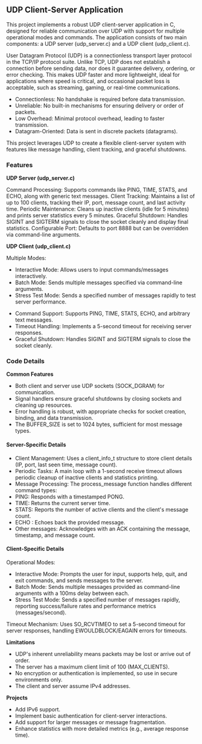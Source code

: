 
## UDP Client-Server Application

This project implements a robust UDP client-server application in C, designed for reliable communication
over UDP with support for multiple operational modes and commands. The application consists of two main
components: a UDP server (udp_server.c) and a UDP client (udp_client.c).

User Datagram Protocol (UDP) is a connectionless transport layer protocol in the TCP/IP protocol suite.
Unlike TCP, UDP does not establish a connection before sending data, nor does it guarantee delivery,
ordering, or error checking. This makes UDP faster and more lightweight, ideal for applications where
speed is critical, and occasional packet loss is acceptable, such as streaming, gaming, or real-time
communications.

* Connectionless: No handshake is required before data transmission.
* Unreliable: No built-in mechanisms for ensuring delivery or order of packets.
* Low Overhead: Minimal protocol overhead, leading to faster transmission.
* Datagram-Oriented: Data is sent in discrete packets (datagrams).

This project leverages UDP to create a flexible client-server system with features like message handling,
client tracking, and graceful shutdowns.

### Features

__UDP Server (udp_server.c)__

Command Processing: Supports commands like PING, TIME, STATS, and ECHO, along with generic text messages.
Client Tracking: Maintains a list of up to 100 clients, tracking their IP, port, message count, and last activity time.
Periodic Maintenance: Cleans up inactive clients (idle for 5 minutes) and prints server statistics every 5 minutes.
Graceful Shutdown: Handles SIGINT and SIGTERM signals to close the socket cleanly and display final statistics.
Configurable Port: Defaults to port 8888 but can be overridden via command-line arguments.

__UDP Client (udp_client.c)__

Multiple Modes:
* Interactive Mode: Allows users to input commands/messages interactively.
* Batch Mode: Sends multiple messages specified via command-line arguments.
* Stress Test Mode: Sends a specified number of messages rapidly to test server performance.


- Command Support: Supports PING, TIME, STATS, ECHO, and arbitrary text messages.
- Timeout Handling: Implements a 5-second timeout for receiving server responses.
- Graceful Shutdown: Handles SIGINT and SIGTERM signals to close the socket cleanly.


### Code Details

__Common Features__

- Both client and server use UDP sockets (SOCK_DGRAM) for communication.
- Signal handlers ensure graceful shutdowns by closing sockets and cleaning up resources.
- Error handling is robust, with appropriate checks for socket creation, binding, and data transmission.
- The BUFFER_SIZE is set to 1024 bytes, sufficient for most message types.


#### Server-Specific Details

- Client Management: Uses a client_info_t structure to store client details (IP, port, last seen time, message count).
- Periodic Tasks: A main loop with a 1-second receive timeout allows periodic cleanup of inactive clients and statistics printing.
- Message Processing: The process_message function handles different command types:
- PING: Responds with a timestamped PONG.
- TIME: Returns the current server time.
- STATS: Reports the number of active clients and the client's message count.
- ECHO <msg>: Echoes back the provided message.
- Other messages: Acknowledges with an ACK containing the message, timestamp, and message count.



#### Client-Specific Details

Operational Modes:
- Interactive Mode: Prompts the user for input, supports help, quit, and exit commands, and sends messages to the server.
- Batch Mode: Sends multiple messages provided as command-line arguments with a 100ms delay between each.
- Stress Test Mode: Sends a specified number of messages rapidly, reporting success/failure rates and performance metrics (messages/second).


Timeout Mechanism: Uses SO_RCVTIMEO to set a 5-second timeout for server responses, handling EWOULDBLOCK/EAGAIN errors for timeouts.

__Limitations__

- UDP's inherent unreliability means packets may be lost or arrive out of order.
- The server has a maximum client limit of 100 (MAX_CLIENTS).
- No encryption or authentication is implemented, so use in secure environments only.
- The client and server assume IPv4 addresses.

__Projects__

* Add IPv6 support.
* Implement basic authentication for client-server interactions.
* Add support for larger messages or message fragmentation.
* Enhance statistics with more detailed metrics (e.g., average response time).

